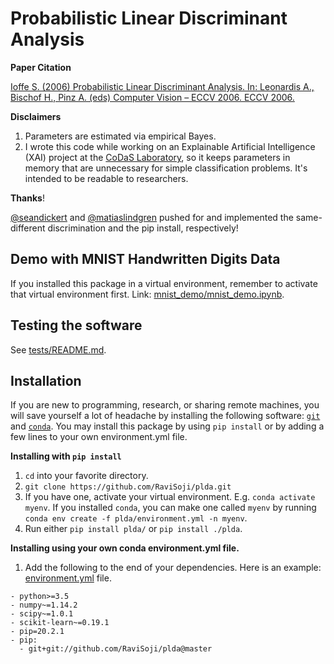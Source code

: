 # Probabilistic Linear Discriminant Analysis

__Paper Citation__

[Ioffe S. (2006) Probabilistic Linear Discriminant Analysis. 
 In: Leonardis A., Bischof H., Pinz A. (eds) Computer Vision – ECCV 2006. 
 ECCV 2006.](ioffe2006plda.pdf)

__Disclaimers__

1. Parameters are estimated via empirical Bayes.
2. I wrote this code while working on an Explainable Artificial Intelligence 
    (XAI) project at the 
    [CoDaS Laboratory](http://shaftolab.com/people.html), 
    so it keeps parameters in memory that are unnecessary for simple 
    classification problems.
   It's intended to be readable to researchers.

__Thanks__!

[@seandickert](https://github.com/seandickert) and 
 [@matiaslindgren](https://github.com/matiaslindgren) pushed for and 
 implemented the same-different discrimination and the pip install, 
 respectively!

## Demo with MNIST Handwritten Digits Data

If you installed this package in a virtual environment, 
 remember to activate that virtual environment first.
Link: [mnist_demo/mnist_demo.ipynb](./mnist_demo/mnist_demo.ipynb).

## Testing the software

See [tests/README.md](./tests/README.md).

## Installation

If you are new to programming, research, or sharing remote machines, 
 you will save yourself a lot of headache by installing the following software:
 [`git`](https://git-scm.com/downloads) and 
 [`conda`](https://github.com/conda/conda).
You may install this package by using `pip install` or by adding a few lines 
 to your own environment.yml file.

__Installing with `pip install`__

1. `cd` into your favorite directory.
2. `git clone https://github.com/RaviSoji/plda.git`
3. If you have one, activate your virtual environment.
   E.g. `conda activate myenv`.
   If you installed `conda`, you can make one called `myenv` by running 
    `conda env create -f plda/environment.yml -n myenv`. 
4. Run either `pip install plda/` or `pip install ./plda`.

__Installing using your own conda environment.yml file.__

1. Add the following to the end of your dependencies.
   Here is an example: [environment.yml](./environment.yml) file.
  ```
  - python>=3.5
  - numpy~=1.14.2
  - scipy~=1.0.1
  - scikit-learn~=0.19.1
  - pip=20.2.1
  - pip:
    - git+git://github.com/RaviSoji/plda@master
  ```
